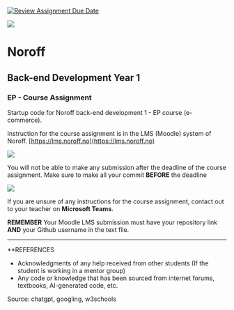 [![Review Assignment Due Date](https://classroom.github.com/assets/deadline-readme-button-24ddc0f5d75046c5622901739e7c5dd533143b0c8e959d652212380cedb1ea36.svg)](https://classroom.github.com/a/MMGe6Xp0)

![](http://143.42.108.232/pvt/Noroff-64.png)

# Noroff

## Back-end Development Year 1

### EP - Course Assignment

Startup code for Noroff back-end development 1 - EP course (e-commerce).

Instruction for the course assignment is in the LMS (Moodle) system of Noroff.
[https://lms.noroff.no](https://lms.noroff.no)

![](http://143.42.108.232/pvt/important.png)

You will not be able to make any submission after the deadline of the course assignment. Make sure to make all your commit **BEFORE** the deadline

![](http://143.42.108.232/pvt/help_small.png)

If you are unsure of any instructions for the course assignment, contact out to your teacher on **Microsoft Teams**.

**REMEMBER** Your Moodle LMS submission must have your repository link **AND** your Github username in the text file.

---

\*\*REFERENCES

- Acknowledgments of any help received from other students (If the student is working in a mentor group)
- Any code or knowledge that has been sourced from internet forums, textbooks, AI-generated code, etc.

Source: chatgpt, googling, w3schools
